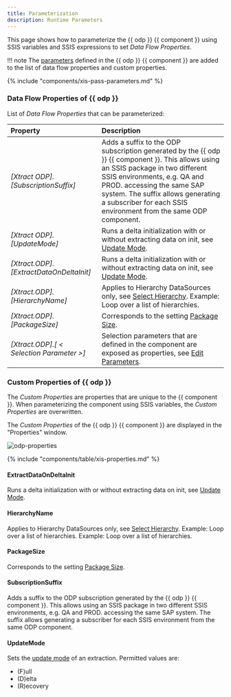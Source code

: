 ```yaml
---
title: Parameterization
description: Runtime Parameters
---
```


This page shows how to parameterize the {{ odp }} {{ component }} using SSIS variables and SSIS expressions to set *Data Flow Properties*.


!!! note
	The [parameters](selections.md/#use-ssis-variables-in-selections) defined in the {{ odp }} {{ component }} are added to the list of data flow properties and custom properties.


<!---
### Parameterization using SSIS Variables

SSIS variables store values that an SQL Server Integration Services package and its containers, tasks, and event handlers can use at runtime.

You can use SSIS variables for selections.
Available SSIS variables are listed in the selection settings when parameter input (:runtime-parameters-dynamic:) is selected, see [Edit Selections](selections.md#edit-selections).
-->

{% include "components/xis-pass-parameters.md" %}

### Data Flow Properties of {{ odp }}
List of *Data Flow Properties* that can be parameterized:

|Property |Description|
|:----|:----|
| *[Xtract ODP].[SubscriptionSuffix]*| Adds a suffix to the ODP subscription generated by the {{ odp }} {{ component }}. This allows using an SSIS package in two different SSIS environments, e.g. QA and PROD. accessing the same SAP system. The suffix allows generating a subscriber for each SSIS environment from the same ODP component.|
| *[Xtract ODP].[UpdateMode]*|Runs a delta initialization with or without extracting data on init, see [Update Mode](update-mode.md/#delta-update).|
| *[Xtract.ODP].[ExtractDataOnDeltaInit]*| Runs a delta initialization with or without extracting data on init, see [Update Mode](update-mode.md).|
| *[Xtract.ODP].[HierarchyName]*| Applies to Hierarchy DataSources only, see [Select Hierarchy](provider-context.md/#hierarchies). Example: Loop over a list of hierarchies.  |
| *[Xtract.ODP].[PackageSize]*| Corresponds to the setting [Package Size](settings.md/#package-size). |
| *[Xtract.ODP].[ &lt; Selection Parameter &gt;]*| Selection parameters that are defined in the component are exposed as properties, see [Edit Parameters](selections.md/#use-ssis-variables-in-selections). |


### Custom Properties of {{ odp }}

The *Custom Properties* are properties that are unique to the {{ component }}.
When parameterizing the component using SSIS variables, the *Custom Properties* are overwritten.

The *Custom Properties* of the {{ odp }} {{ component }} are displayed in the "Properties" window. 

![odp-properties](../../assets/images/documentation/components/odp/xis/odp-properties.png)

{% include "components/table/xis-properties.md" %}

#### ExtractDataOnDeltaInit
Runs a delta initialization with or without extracting data on init, see [Update Mode](update-mode.md/#delta-update).

#### HierarchyName 
Applies to Hierarchy DataSources only, see [Select Hierarchy](provider-context.md/#hierarchies).
Example: Loop over a list of hierarchies.
Example: Loop over a list of hierarchies.

#### PackageSize
Corresponds to the setting [Package Size](settings.md/#package-size).

#### SubscriptionSuffix
 Adds a suffix to the ODP subscription generated by the {{ odp }} {{ component }}. 
 This allows using an SSIS package in two different SSIS environments, e.g. QA and PROD. accessing the same SAP system. The suffix allows generating a subscriber for each SSIS environment from the same ODP component.


#### UpdateMode
Sets the [update mode](update-mode.md) of an extraction. Permitted values are: 
- (F)ull
- (D)elta
- (R)ecovery

